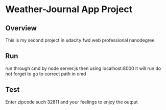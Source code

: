 # Weather-Journal App Project

## Overview
This is my second project in udacity fwd web professional nanodegree

## Run
run through cmd by node server.js
then using localhost:8000 it will run
do not forget to go to correct path in cmd

## Test
Enter zipcode such 32811 and your feelings to enjoy the output
